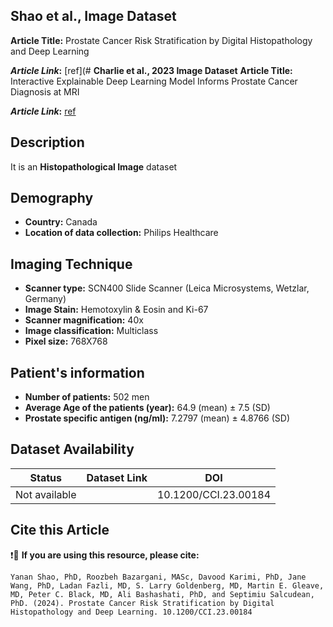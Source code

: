 ## **Shao et al., Image Dataset**
**Article Title:** Prostate Cancer Risk Stratification by Digital Histopathology and Deep Learning

**_Article Link_:** [ref](# **Charlie et al., 2023 Image Dataset**
**Article Title:** Interactive Explainable Deep Learning Model Informs Prostate Cancer Diagnosis at MRI

**_Article Link_:** [ref](https://ascopubs.org/doi/full/1a200/CCI.23.00184)

## **Description**
It is an **Histopathological Image** dataset

## **Demography**
+ **Country:** Canada
+ **Location of data collection:** Philips Healthcare

## **Imaging Technique**
+ **Scanner type:**   SCN400 Slide Scanner (Leica Microsystems, Wetzlar, Germany)
+ **Image Stain:** Hemotoxylin & Eosin and Ki-67
+ **Scanner magnification:** 40x
+ **Image classification:** Multiclass
+ **Pixel size:** 768X768
  
## **Patient's information**
+ **Number of patients:** 502 men
+ **Average Age of the patients (year):** 64.9 (mean) ± 7.5 (SD)
+ **Prostate specific antigen (ng/ml):** 7.2797 (mean) ± 4.8766 (SD)

## **Dataset Availability**

|**Status**|**Dataset Link**|**DOI**|
|:---:|:---:|:---:|
|Not available|  | 10.1200/CCI.23.00184


  
## **Cite this Article**

❗🛑 **If you are using this resource, please cite:**

```
Yanan Shao, PhD, Roozbeh Bazargani, MASc, Davood Karimi, PhD, Jane Wang, PhD, Ladan Fazli, MD, S. Larry Goldenberg, MD, Martin E. Gleave, MD, Peter C. Black, MD, Ali Bashashati, PhD, and Septimiu Salcudean, PhD. (2024). Prostate Cancer Risk Stratification by Digital Histopathology and Deep Learning. 10.1200/CCI.23.00184

```
